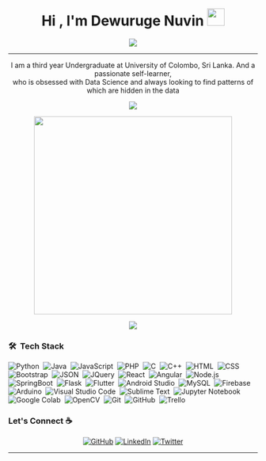 <h1 align="center">Hi , I'm Dewuruge Nuvin <img src="https://media.giphy.com/media/hvRJCLFzcasrR4ia7z/giphy.gif" width="35"></h1>
<p align="center">
  <a href="https://github.com/DenverCoder1/readme-typing-svg"><img src="https://readme-typing-svg.herokuapp.com?lines=Computer+Science+Student;Full+Stack+Web+Developer;React%20|%20JAVA%20|%20Spring+Boot;Always%20learning%20new%20things&center=true&width=500&height=50"></a>
</p>
<hr/>

<p align="center" width="150px">I am a third year Undergraduate at University of Colombo, Sri Lanka. And a passionate self-learner,<br>who is obsessed with Data Science and always looking to find patterns of which are hidden in the data</p>

<p align="center"><img src="https://github-readme-stats.vercel.app/api/top-langs/?username=nuvin0214&layout=compact&hide=TSQL&theme=chartreuse-dark"></p>
<p align="center" ><img src="https://github-readme-stats.vercel.app/api?username=nuvin0214&count_private=true&show_icons=true&&theme=chartreuse-dark&include_all_commits=true" width="400"></p> 
<p align="center" ><img src="https://github-readme-streak-stats.herokuapp.com?user=nuvin0214&theme=chartreuse-dark"></p>

### 🛠 &nbsp;Tech Stack

![Python](https://img.shields.io/badge/-Python-05122A?style=flat&logo=python)&nbsp;
![Java](https://img.shields.io/badge/-Java-05122A?style=flat&logo=Java&logoColor=FFA518)&nbsp;
![JavaScript](https://img.shields.io/badge/-JavaScript-05122A?style=flat&logo=javascript)&nbsp;
![PHP](https://img.shields.io/badge/-PHP-05122A?style=flat&logo=php&logoColor=777BB4)&nbsp;
![C](https://img.shields.io/badge/-C-05122A?style=flat&logo=C&logoColor=A8B9CC)&nbsp;
![C++](https://img.shields.io/badge/-C++-05122A?style=flat&logo=C%2B%2B&logoColor=00599C)&nbsp;
![HTML](https://img.shields.io/badge/-HTML-05122A?style=flat&logo=HTML5)&nbsp;
![CSS](https://img.shields.io/badge/-CSS-05122A?style=flat&logo=CSS3&logoColor=1572B6)&nbsp;
![Bootstrap](https://img.shields.io/badge/-Bootstrap-05122A?style=flat&logo=bootstrap&logoColor=563D7C)&nbsp;
![JSON](https://img.shields.io/badge/-JSON-05122A?style=flat&logo=json&logoColor=000000)&nbsp;
![JQuery](https://img.shields.io/badge/-JQuery-05122A?style=flat&logo=JQuery)&nbsp;
![React](https://img.shields.io/badge/-React-05122A?style=flat&logo=React)&nbsp;
![Angular](https://img.shields.io/badge/-Angular-05122A?style=flat&logo=Angular&logoColor=1572B6)&nbsp;
![Node.js](https://img.shields.io/badge/-Node.js-05122A?style=flat&logo=node.js&logoColor=339933)&nbsp;
![SpringBoot](https://img.shields.io/badge/-SpringBoot-05122A?style=flat&logo=SpringBoot)&nbsp;
![Flask](https://img.shields.io/badge/-Flask-05122A?style=flat&logo=flask)&nbsp;
![Flutter](https://img.shields.io/badge/-Flutter-05122A?style=flat&logo=flutter&logoColor=02569B)&nbsp;
![Android Studio](https://img.shields.io/badge/-Android%20Studio-05122A?style=flat&logo=android-studio&logoColor=3DDC84)&nbsp;
![MySQL](https://img.shields.io/badge/-MySQL-05122A?style=flat&logo=mysql&logoColor=4479A1)&nbsp;
![Firebase](https://img.shields.io/badge/-Firebase-05122A?style=flat&logo=firebase&logoColor=FFCA28)&nbsp;
![Arduino](https://img.shields.io/badge/-Arduino-05122A?style=flat&logo=arduino&logoColor=00979D)&nbsp;
![Visual Studio Code](https://img.shields.io/badge/-Visual%20Studio%20Code-05122A?style=flat&logo=visual-studio-code&logoColor=007ACC)&nbsp;
![Sublime Text](https://img.shields.io/badge/-Sublime%20Text-05122A?style=flat&logo=sublime-text&logoColor=FF9800)&nbsp;
![Jupyter Notebook](https://img.shields.io/badge/-Jupyter%20Notebook-05122A?style=flat&logo=jupyter&logoColor=F37626)&nbsp;
![Google Colab](https://img.shields.io/badge/-Google%20Colab-05122A?style=flat&logo=google-colab&logoColor=F9AB00)&nbsp;
![OpenCV](https://img.shields.io/badge/-OpenCV-05122A?style=flat&logo=opencv&logoColor=5C3EE8)&nbsp;
![Git](https://img.shields.io/badge/-Git-05122A?style=flat&logo=git)&nbsp;
![GitHub](https://img.shields.io/badge/-GitHub-05122A?style=flat&logo=github)&nbsp;
![Trello](https://img.shields.io/badge/-Trello-05122A?style=flat&logo=Trello)&nbsp;


### Let's Connect :coffee:
<p align="center">
	<a href="https://github.com/Jihani-31"><img src="https://img.icons8.com/bubbles/50/000000/github.png" alt="GitHub"/></a>
	<a href="https://www.linkedin.com/in/jihani-nanayakkara"><img src="https://img.icons8.com/bubbles/50/000000/linkedin.png" alt="LinkedIn"/></a>
	<a href="https://twitter.com/nuvin_1996"><img src="https://img.icons8.com/bubbles/50/000000/twitter.png" alt="Twitter"/></a>
</p>

<hr/>


<!---
nuvin0214/nuvin0214 is a ✨ special ✨ repository because its `README.md` (this file) appears on your GitHub profile.
You can click the Preview link to take a look at your changes.
--->
